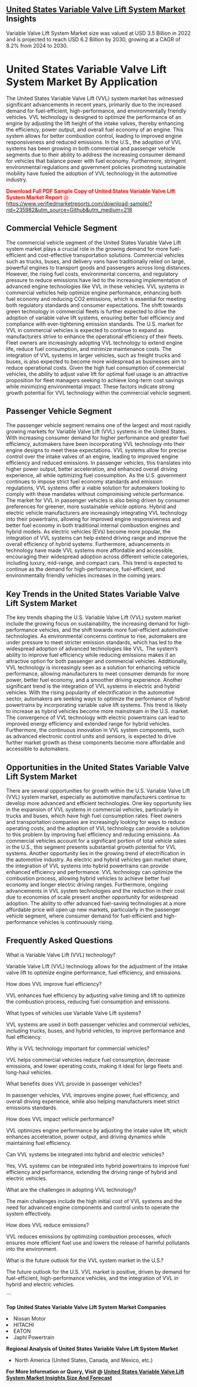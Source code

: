 <h2><a href="https://www.verifiedmarketreports.com/download-sample/?rid=235982&amp;utm_source=Github&amp;utm_medium=218" target="_blank">United States Variable Valve Lift System Market</a> Insights</h2><p>Variable Valve Lift System Market size was valued at USD 3.5 Billion in 2022 and is projected to reach USD 6.2 Billion by 2030, growing at a CAGR of 8.2% from 2024 to 2030.</p><p> <h1>United States Variable Valve Lift System Market By Application</h1> <p>The United States Variable Valve Lift (VVL) system market has witnessed significant advancements in recent years, primarily due to the increased demand for fuel-efficient, high-performance, and environmentally friendly vehicles. VVL technology is designed to optimize the performance of an engine by adjusting the lift height of the intake valves, thereby enhancing the efficiency, power output, and overall fuel economy of an engine. This system allows for better combustion control, leading to improved engine responsiveness and reduced emissions. In the U.S., the adoption of VVL systems has been growing in both commercial and passenger vehicle segments due to their ability to address the increasing consumer demand for vehicles that balance power with fuel economy. Furthermore, stringent environmental regulations and government policies promoting sustainable mobility have fueled the adoption of VVL technology in the automotive industry. <p><span class=""><span style="color: #ff0000;"><strong>Download Full PDF Sample Copy of United States Variable Valve Lift System Market Report</strong> @ </span><a href="https://www.verifiedmarketreports.com/download-sample/?rid=235982&amp;utm_source=Github&amp;utm_medium=218" target="_blank">https://www.verifiedmarketreports.com/download-sample/?rid=235982&amp;utm_source=Github&amp;utm_medium=218</a></span></p></p> <h2>Commercial Vehicle Segment</h2> <p>The commercial vehicle segment of the United States Variable Valve Lift system market plays a crucial role in the growing demand for more fuel-efficient and cost-effective transportation solutions. Commercial vehicles such as trucks, buses, and delivery vans have traditionally relied on large, powerful engines to transport goods and passengers across long distances. However, the rising fuel costs, environmental concerns, and regulatory pressure to reduce emissions have led to the increasing implementation of advanced engine technologies like VVL in these vehicles. VVL systems in commercial vehicles help optimize engine performance, enhancing both fuel economy and reducing CO2 emissions, which is essential for meeting both regulatory standards and consumer expectations. The shift towards green technology in commercial fleets is further expected to drive the adoption of variable valve lift systems, ensuring better fuel efficiency and compliance with ever-tightening emission standards. The U.S. market for VVL in commercial vehicles is expected to continue to expand as manufacturers strive to enhance the operational efficiency of their fleets. Fleet owners are increasingly adopting VVL technology to extend engine life, reduce fuel consumption, and minimize maintenance costs. The integration of VVL systems in larger vehicles, such as freight trucks and buses, is also expected to become more widespread as businesses aim to reduce operational costs. Given the high fuel consumption of commercial vehicles, the ability to adjust valve lift for optimal fuel usage is an attractive proposition for fleet managers seeking to achieve long-term cost savings while minimizing environmental impact. These factors indicate strong growth potential for VVL technology within the commercial vehicle segment. <h2>Passenger Vehicle Segment</h2> <p>The passenger vehicle segment remains one of the largest and most rapidly growing markets for Variable Valve Lift (VVL) systems in the United States. With increasing consumer demand for higher performance and greater fuel efficiency, automakers have been incorporating VVL technology into their engine designs to meet these expectations. VVL systems allow for precise control over the intake valves of an engine, leading to improved engine efficiency and reduced emissions. In passenger vehicles, this translates into higher power output, better acceleration, and enhanced overall driving experience, all while optimizing fuel consumption. As the U.S. government continues to impose strict fuel economy standards and emission regulations, VVL systems offer a viable solution for automakers looking to comply with these mandates without compromising vehicle performance. The market for VVL in passenger vehicles is also being driven by consumer preferences for greener, more sustainable vehicle options. Hybrid and electric vehicle manufacturers are increasingly integrating VVL technology into their powertrains, allowing for improved engine responsiveness and better fuel economy in both traditional internal combustion engines and hybrid models. As electric vehicles (EVs) become more popular, the integration of VVL systems can help extend driving range and improve the overall efficiency of hybrid systems. Furthermore, advancements in technology have made VVL systems more affordable and accessible, encouraging their widespread adoption across different vehicle categories, including luxury, mid-range, and compact cars. This trend is expected to continue as the demand for high-performance, fuel-efficient, and environmentally friendly vehicles increases in the coming years. <h2>Key Trends in the United States Variable Valve Lift System Market</h2> <p>The key trends shaping the U.S. Variable Valve Lift (VVL) system market include the growing focus on sustainability, the increasing demand for high-performance vehicles, and the shift towards more fuel-efficient automotive technologies. As environmental concerns continue to rise, automakers are under pressure to meet stricter emission standards, which has led to the widespread adoption of advanced technologies like VVL. The system’s ability to improve fuel efficiency while reducing emissions makes it an attractive option for both passenger and commercial vehicles. Additionally, VVL technology is increasingly seen as a solution for enhancing vehicle performance, allowing manufacturers to meet consumer demands for more power, better fuel economy, and a smoother driving experience. Another significant trend is the integration of VVL systems in electric and hybrid vehicles. With the rising popularity of electrification in the automotive sector, automakers are seeking ways to optimize the performance of hybrid powertrains by incorporating variable valve lift systems. This trend is likely to increase as hybrid vehicles become more mainstream in the U.S. market. The convergence of VVL technology with electric powertrains can lead to improved energy efficiency and extended range for hybrid vehicles. Furthermore, the continuous innovation in VVL system components, such as advanced electronic control units and sensors, is expected to drive further market growth as these components become more affordable and accessible to automakers. <h2>Opportunities in the United States Variable Valve Lift System Market</h2> <p>There are several opportunities for growth within the U.S. Variable Valve Lift (VVL) system market, especially as automotive manufacturers continue to develop more advanced and efficient technologies. One key opportunity lies in the expansion of VVL systems in commercial vehicles, particularly in trucks and buses, which have high fuel consumption rates. Fleet owners and transportation companies are increasingly looking for ways to reduce operating costs, and the adoption of VVL technology can provide a solution to this problem by improving fuel efficiency and reducing emissions. As commercial vehicles account for a significant portion of total vehicle sales in the U.S., this segment presents substantial growth potential for VVL systems. Another opportunity lies in the growing trend of electrification in the automotive industry. As electric and hybrid vehicles gain market share, the integration of VVL systems into hybrid powertrains can provide enhanced efficiency and performance. VVL technology can optimize the combustion process, allowing hybrid vehicles to achieve better fuel economy and longer electric driving ranges. Furthermore, ongoing advancements in VVL system technologies and the reduction in their cost due to economies of scale present another opportunity for widespread adoption. The ability to offer advanced fuel-saving technologies at a more affordable price will open up new markets, particularly in the passenger vehicle segment, where consumer demand for fuel-efficient and high-performance vehicles is continuously rising. <h2>Frequently Asked Questions</h2> <p>What is Variable Valve Lift (VVL) technology?</p> <p>Variable Valve Lift (VVL) technology allows for the adjustment of the intake valve lift to optimize engine performance, fuel efficiency, and emissions.</p> <p>How does VVL improve fuel efficiency?</p> <p>VVL enhances fuel efficiency by adjusting valve timing and lift to optimize the combustion process, reducing fuel consumption and emissions.</p> <p>What types of vehicles use Variable Valve Lift systems?</p> <p>VVL systems are used in both passenger vehicles and commercial vehicles, including trucks, buses, and hybrid vehicles, to improve performance and fuel efficiency.</p> <p>Why is VVL technology important for commercial vehicles?</p> <p>VVL helps commercial vehicles reduce fuel consumption, decrease emissions, and lower operating costs, making it ideal for large fleets and long-haul vehicles.</p> <p>What benefits does VVL provide in passenger vehicles?</p> <p>In passenger vehicles, VVL improves engine power, fuel efficiency, and overall driving experience, while also helping manufacturers meet strict emissions standards.</p> <p>How does VVL impact vehicle performance?</p> <p>VVL optimizes engine performance by adjusting the intake valve lift, which enhances acceleration, power output, and driving dynamics while maintaining fuel efficiency.</p> <p>Can VVL systems be integrated into hybrid and electric vehicles?</p> <p>Yes, VVL systems can be integrated into hybrid powertrains to improve fuel efficiency and performance, extending the driving range of hybrid and electric vehicles.</p> <p>What are the challenges in adopting VVL technology?</p> <p>The main challenges include the high initial cost of VVL systems and the need for advanced engine components and control units to operate the system effectively.</p> <p>How does VVL reduce emissions?</p> <p>VVL reduces emissions by optimizing combustion processes, which ensures more efficient fuel use and lowers the release of harmful pollutants into the environment.</p> <p>What is the future outlook for the VVL system market in the U.S.?</p> <p>The future outlook for the U.S. VVL market is positive, driven by demand for fuel-efficient, high-performance vehicles, and the integration of VVL in hybrid and electric vehicles.</p> ```</p><p><strong>Top United States Variable Valve Lift System Market Companies</strong></p><div data-test-id=""><p><li>Nissan Motor</li><li> HITACHI</li><li> EATON</li><li> Japhl Powertrain</li></p><div><strong>Regional Analysis of&nbsp;United States Variable Valve Lift System Market</strong></div><ul><li dir="ltr"><p dir="ltr">North America&nbsp;(United States, Canada, and Mexico, etc.)</p></li></ul><p><strong>For More Information or Query, Visit @&nbsp;</strong><strong><a href="https://www.verifiedmarketreports.com/product/variable-valve-lift-system-market/?utm_source=Github&amp;utm_medium=218" target="_blank">United States Variable Valve Lift System Market Insights Size And Forecast</a></strong></p></div>
